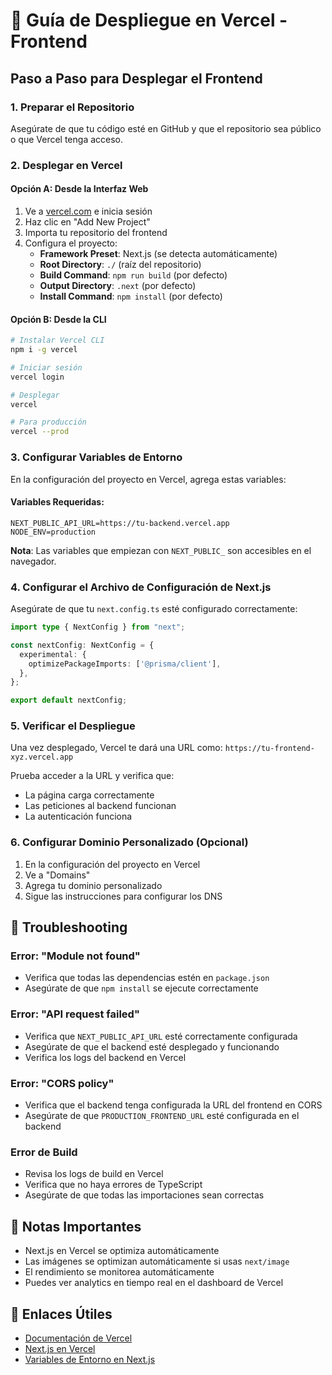 # 🚀 Guía de Despliegue en Vercel - Frontend

## Paso a Paso para Desplegar el Frontend

### 1. Preparar el Repositorio

Asegúrate de que tu código esté en GitHub y que el repositorio sea público o que Vercel tenga acceso.

### 2. Desplegar en Vercel

#### Opción A: Desde la Interfaz Web

1. Ve a [vercel.com](https://vercel.com) e inicia sesión
2. Haz clic en "Add New Project"
3. Importa tu repositorio del frontend
4. Configura el proyecto:
   - **Framework Preset**: Next.js (se detecta automáticamente)
   - **Root Directory**: `./` (raíz del repositorio)
   - **Build Command**: `npm run build` (por defecto)
   - **Output Directory**: `.next` (por defecto)
   - **Install Command**: `npm install` (por defecto)

#### Opción B: Desde la CLI

```bash
# Instalar Vercel CLI
npm i -g vercel

# Iniciar sesión
vercel login

# Desplegar
vercel

# Para producción
vercel --prod
```

### 3. Configurar Variables de Entorno

En la configuración del proyecto en Vercel, agrega estas variables:

#### Variables Requeridas:
```
NEXT_PUBLIC_API_URL=https://tu-backend.vercel.app
NODE_ENV=production
```

**Nota**: Las variables que empiezan con `NEXT_PUBLIC_` son accesibles en el navegador.

### 4. Configurar el Archivo de Configuración de Next.js

Asegúrate de que tu `next.config.ts` esté configurado correctamente:

```typescript
import type { NextConfig } from "next";

const nextConfig: NextConfig = {
  experimental: {
    optimizePackageImports: ['@prisma/client'],
  },
};

export default nextConfig;
```

### 5. Verificar el Despliegue

Una vez desplegado, Vercel te dará una URL como:
`https://tu-frontend-xyz.vercel.app`

Prueba acceder a la URL y verifica que:
- La página carga correctamente
- Las peticiones al backend funcionan
- La autenticación funciona

### 6. Configurar Dominio Personalizado (Opcional)

1. En la configuración del proyecto en Vercel
2. Ve a "Domains"
3. Agrega tu dominio personalizado
4. Sigue las instrucciones para configurar los DNS

## 🔧 Troubleshooting

### Error: "Module not found"
- Verifica que todas las dependencias estén en `package.json`
- Asegúrate de que `npm install` se ejecute correctamente

### Error: "API request failed"
- Verifica que `NEXT_PUBLIC_API_URL` esté correctamente configurada
- Asegúrate de que el backend esté desplegado y funcionando
- Verifica los logs del backend en Vercel

### Error: "CORS policy"
- Verifica que el backend tenga configurada la URL del frontend en CORS
- Asegúrate de que `PRODUCTION_FRONTEND_URL` esté configurada en el backend

### Error de Build
- Revisa los logs de build en Vercel
- Verifica que no haya errores de TypeScript
- Asegúrate de que todas las importaciones sean correctas

## 📝 Notas Importantes

- Next.js en Vercel se optimiza automáticamente
- Las imágenes se optimizan automáticamente si usas `next/image`
- El rendimiento se monitorea automáticamente
- Puedes ver analytics en tiempo real en el dashboard de Vercel

## 🔗 Enlaces Útiles

- [Documentación de Vercel](https://vercel.com/docs)
- [Next.js en Vercel](https://vercel.com/guides/deploying-nextjs-to-vercel)
- [Variables de Entorno en Next.js](https://nextjs.org/docs/app/building-your-application/configuring/environment-variables)
